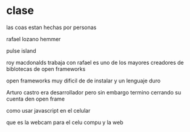 # clase
las coas estan hechas por personas 

rafael lozano hemmer

 pulse island 


roy macdonalds trabaja con rafael es uno de los mayores creadores de biblotecas de open frameworks 

open frameworks muy dificil de de instalar y un lenguaje duro

Arturo castro era desarrollador  pero sin embargo termino cerrando su cuenta den open frame 

como usar javascript en el celular 

que es la webcam para el celu compu y la web






